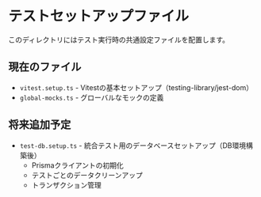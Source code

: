 # テストセットアップファイル

このディレクトリにはテスト実行時の共通設定ファイルを配置します。

## 現在のファイル

- `vitest.setup.ts` - Vitestの基本セットアップ（testing-library/jest-dom）
- `global-mocks.ts` - グローバルなモックの定義

## 将来追加予定

- `test-db.setup.ts` - 統合テスト用のデータベースセットアップ（DB環境構築後）
  - Prismaクライアントの初期化
  - テストごとのデータクリーンアップ
  - トランザクション管理
